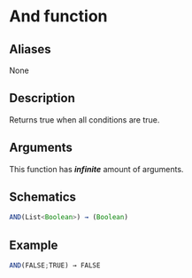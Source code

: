 # And function

## Aliases

None

## Description

Returns true when all conditions are true.

## Arguments

This function has **_infinite_** amount of arguments.

## Schematics

```js
AND(List<Boolean>) → (Boolean)
```

## Example

```js
AND(FALSE;TRUE) → FALSE
```
